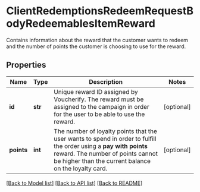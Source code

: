 # ClientRedemptionsRedeemRequestBodyRedeemablesItemReward

Contains information about the reward that the customer wants to redeem and the number of points the customer is choosing to use for the reward.

## Properties
Name | Type | Description | Notes
------------ | ------------- | ------------- | -------------
**id** | **str** | Unique reward ID assigned by Voucherify. The reward must be assigned to the campaign in order for the user to be able to use the reward. | [optional] 
**points** | **int** | The number of loyalty points that the user wants to spend in order to fulfill the order using a **pay with points** reward. The number of points cannot be higher than the current balance on the loyalty card. | [optional] 

[[Back to Model list]](../README.md#documentation-for-models) [[Back to API list]](../README.md#documentation-for-api-endpoints) [[Back to README]](../README.md)


